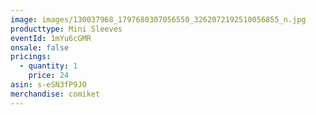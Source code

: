 ```yaml
---
image: images/130037968_1797680307056550_3262072192510056855_n.jpg
producttype: Mini Sleeves
eventId: 1mYu6cGMR
onsale: false
pricings:
  - quantity: 1
    price: 24
asin: s-eSN3fP9JO
merchandise: comiket
---
```

